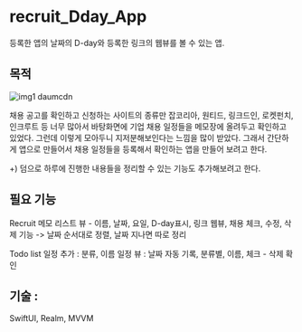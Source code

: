 # recruit_Dday_App
등록한 앱의 날짜의 D-day와 등록한 링크의 웹뷰를 볼 수 있는 앱.






## 목적 

![img1 daumcdn](https://user-images.githubusercontent.com/28972501/168077762-5819d404-8821-479a-af5a-75432a02a23d.png)


채용 공고를 확인하고 신청하는 사이트의 종류만 잡코리아, 원티드, 링크드인, 로켓펀치, 인크루트 등 너무 많아서 
바탕화면에 기업 채용 일정들을 메모장에 올려두고 확인하고 있었다. 그런데 이렇게 모아두니 지저분해보인다는 느낌을 많이 받았다. 
그래서 간단하게 앱으로 만들어서 채용 일정들을 등록해서 확인하는 앱을 만들어 보려고 한다. 

+) 덤으로 하루에 진행한 내용들을 정리할 수 있는 기능도 추가해보려고 한다. 






## 필요 기능 
Recruit 
메모 리스트 뷰 -  이름, 날짜, 요일, D-day표시, 링크 웹뷰, 채용 체크, 수정, 삭제 기능 
                ->  날짜 순서대로 정렬, 날짜 지나면 따로 정리
                
Todo list 
일정 추가 : 분류, 이름 
일정 뷰 : 날짜 자동 기록, 분류별, 이름, 체크 -
삭제 확인 

 



## 기술 : 
SwiftUI, Realm, MVVM 

